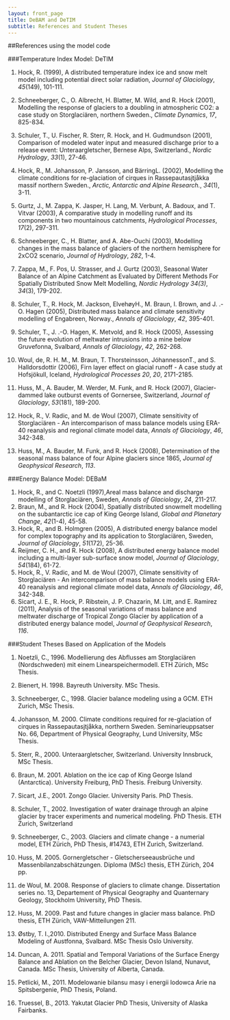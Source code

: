 ```yaml
---
layout: front_page
title: DeBAM and DeTIM
subtitle: References and Student Theses
---
```


##References using the model code

###Temperature Index Model: DeTIM

1. Hock, R. (1999), A distributed temperature index ice and snow melt model including potential direct solar radiation, *Journal of Glaciology*, *45*(149), 101-111.

2. Schneeberger, C., O. Albrecht, H. Blatter, M. Wild, and R. Hock (2001), Modelling the response of glaciers to a doubling in atmospheric CO2: a case study on Storglaciären, northern Sweden., *Climate Dynamics*, *17*, 825-834.

3. Schuler, T., U. Fischer, R. Sterr, R. Hock, and H. Gudmundson (2001), Comparison of modeled water input and measured discharge prior to a release event: Unteraargletscher, Bernese Alps, Switzerland., *Nordic Hydrology*, *33*(1), 27-46.

4. Hock, R., M. Johansson, P. Jansson, and BärringL. (2002), Modelling the climate conditions for re-glaciation of cirques in Rassepautasjtjåkka massif northern Sweden., *Arctic, Antarctic and Alpine Research.*, *34*(1), 3-11.

5. Gurtz, J., M. Zappa, K. Jasper, H. Lang, M. Verbunt, A. Badoux, and T. Vitvar (2003), A comparative study in modelling runoff and its components in two mountainous catchments, *Hydrological Processes*, *17*(2), 297-311.

6. Schneeberger, C., H. Blatter, and A. Abe-Ouchi (2003), Modelling changes in the mass balance of glaciers of the northern hemisphere for 2xCO2 scenario, *Journal of Hydrology*, *282*, 1-4.

7. Zappa, M., F. Pos, U. Strasser, and J. Gurtz (2003), Seasonal Water Balance of an Alpine Catchment as Evaluated by Different Methods For Spatially Distributed Snow Melt Modelling, *Nordic Hydrology 34(3)*, *34*(3), 179-202.

8. Schuler, T., R. Hock, M. Jackson, ElvehøyH., M. Braun, I. Brown, and J. .-O. Hagen (2005), Distributed mass balance and climate sensitivity modelling of Engabreen, Norway., *Annals of Glaciology*, *42*, 395-401.

9. Schuler, T., J. .-O. Hagen, K. Metvold, and R. Hock (2005), Assessing the future evolution of meltwater intrusions into a mine below Gruvefonna, Svalbard, *Annals of Glaciology*, *42*, 262-268.

10. Woul, de, R. H. M., M. Braun, T. Thorsteinsson, JóhannessonT., and S. Halldorsdottir (2006), Firn layer effect on glacial runoff - A case study at Hofsjökull, Iceland, *Hydrological Processes 20*, *20*, 2171-2185.

11. Huss, M., A. Bauder, M. Werder, M. Funk, and R. Hock (2007), Glacier-dammed lake outburst events of Gornersee, Switzerland, *Journal of Glaciology*, *53*(181), 189-200.

12. Hock, R., V. Radic, and M. de Woul (2007), Climate sensitivity of Storglaciären - An intercomparison of mass balance models using ERA-40 reanalysis and regional climate model data, *Annals of Glaciology*, *46*, 342-348.

13. Huss, M., A. Bauder, M. Funk, and R. Hock (2008), Determination of the seasonal mass balance of four Alpine glaciers since 1865, *Journal of Geophysical Research*, *113*.


###Energy Balance Model: DEBaM

1. Hock, R., and C. Noetzli (1997),Areal mass balance and discharge modelling of Storglaciären, Sweden, *Annals of Glaciology*, *24*, 211-217.
2. Braun, M., and R. Hock (2004), Spatially distributed snowmelt modelling on the subantarctic ice cap of King George Island, *Global and Planetary Change*, *42*(1-4), 45-58.
3. Hock, R., and B. Holmgren (2005), A distributed energy balance model for complex topography and its application to Storglaciären, Sweden, *Journal of Glaciology*, *51*(172), 25-36.
4. Reijmer, C. H., and R. Hock (2008), A distributed energy balance model including a multi-layer sub-surface snow model, *Journal of Glaciology*, *54*(184), 61-72.
5. Hock, R., V. Radic, and M. de Woul (2007), Climate sensitivity of Storglaciären - An intercomparison of mass balance models using ERA-40 reanalysis and regional climate model data, *Annals of Glaciology*, *46*, 342-348.
6. Sicart, J. E., R. Hock, P. Ribstein, J. P. Chazarin, M. Litt, and E. Ramirez (2011), Analysis of the seasonal variations of mass balance and meltwater discharge of Tropical Zongo Glacier by application of a distributed energy balance model, *Journal of Geophysical Research*, *116*.

###Student Theses Based on Application of the Models

1. Noetzli, C., 1996.
   Modellierung des Abflusses am Storglaciären (Nordschweden) mit einem Linearspeichermodell.
   ETH Zürich, MSc Thesis.

2. Bienert, H. 1998.
   Bayreuth University.
   MSc Thesis.

3. Schneeberger, C., 1998.
   Glacier balance modeling using a GCM. ETH Zurich,
   MSc Thesis.

4. Johansson, M. 2000.
   Climate conditions required for re-glaciation of cirques in Rassepautasjtjåkka, northern Sweden.
   Seminarieuppsatser No. 66,
   Department of Physical Geography,
   Lund University,
   MSc Thesis.

5. Sterr, R., 2000.
   Unteraargletscher, Switzerland.
   University Innsbruck, MSc Thesis.

6. Braun, M. 2001.
   Ablation on the ice cap of King George Island (Antarctica).
   University Freiburg, PhD Thesis. Freiburg University.

7. Sicart, J.E., 2001.
   Zongo Glacier. University Paris.
   PhD Thesis.

8. Schuler, T., 2002.
   Investigation of water drainage through an alpine glacier by tracer experiments and numerical modeling.
   PhD Thesis. ETH Zurich, Switzerland

9. Schneeberger, C., 2003.
   Glaciers and climate change - a numerial model,
   ETH Zürich, PhD Thesis, #14743,
   ETH Zurich, Switzerland.

10. Huss, M. 2005.
    Gornergletscher - Gletscherseeausbrüche und Massenbilanzabschätzungen.
    Diploma (MSc) thesis, ETH Zürich, 204 pp.

11. de Woul, M. 2008.
    Response of glaciers to climate change.
    Dissertation series no. 13, Departement of Physical Geography and Quanternary Geology,
    Stockholm University, PhD Thesis.

12. Huss, M. 2009.
    Past and future changes in glacier mass balance.
    PhD thesis,
    ETH Zürich, VAW-Mitteilungen 211.

13. Østby, T. I.,2010.
    Distributed Energy and Surface Mass Balance Modeling of Austfonna,
    Svalbard.
    MSc Thesis Oslo University.

14. Duncan, A. 2011.
    Spatial and Temporal Variations of the Surface Energy Balance and Ablation on the Belcher Glacier, Devon Island, Nunavut, Canada.
    MSc Thesis, University of Alberta, Canada.

15. Petlicki, M., 2011.
    Modelowanie bilansu masy i energii lodowca Arie na Spitsbergenie,
    PhD Thesis, Poland.

16. Truessel, B., 2013.
	Yakutat Glacier
    PhD Thesis, University of Alaska Fairbanks.
